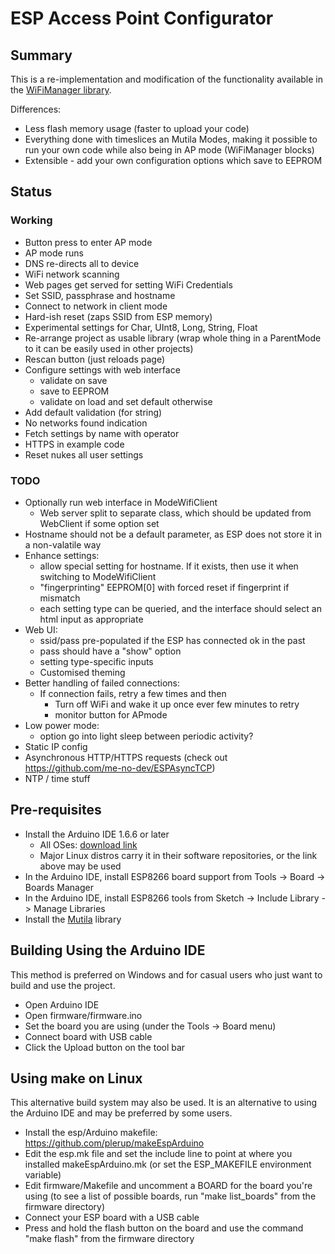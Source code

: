 # ESP Access Point Configurator

## Summary

This is a re-implementation and modification of the functionality available in the [WiFiManager library](https://github.com/tzapu/WiFiManager).

Differences:

- Less flash memory usage (faster to upload your code)
- Everything done with timeslices an Mutila Modes, making it possible to run your own code while also being in AP mode (WiFiManager blocks)
- Extensible - add your own configuration options which save to EEPROM

## Status

### Working

- Button press to enter AP mode
- AP mode runs 
- DNS re-directs all to device
- WiFi network scanning
- Web pages get served for setting WiFi Credentials
- Set SSID, passphrase and hostname
- Connect to network in client mode
- Hard-ish reset (zaps SSID from ESP memory)
- Experimental settings for Char, UInt8, Long, String, Float
- Re-arrange project as usable library (wrap whole thing in a ParentMode to it can be easily used in other projects)
- Rescan button (just reloads page)
- Configure settings with web interface 
    - validate on save
    - save to EEPROM
    - validate on load and set default otherwise
- Add default validation (for string)
- No networks found indication 
- Fetch settings by name with operator[](String)
- HTTPS in example code
- Reset nukes all user settings

### TODO

- Optionally run web interface in ModeWifiClient
    - Web server split to separate class, which should be updated from WebClient if some option set
- Hostname should not be a default parameter, as ESP does not store it in a non-valatile way
- Enhance settings:
    - allow special setting for hostname.  If it exists, then use it when switching to ModeWifiClient
    - "fingerprinting" EEPROM[0] with forced reset if fingerprint if mismatch
    - each setting type can be queried, and the interface should select an html input as appropriate
- Web UI:
    - ssid/pass pre-populated if the ESP has connected ok in the past
    - pass should have a "show" option
    - setting type-specific inputs
    - Customised theming
- Better handling of failed connections:
    - If connection fails, retry a few times and then
        - Turn off WiFi and wake it up once ever few minutes to retry
        - monitor button for APmode
- Low power mode:
    - option go into light sleep between periodic activity?
- Static IP config
- Asynchronous HTTP/HTTPS requests (check out https://github.com/me-no-dev/ESPAsyncTCP)
- NTP / time stuff

## Pre-requisites

* Install the Arduino IDE 1.6.6 or later
   * All OSes: [download link](https://www.arduino.cc/en/Main/Software)
   * Major Linux distros carry it in their software repositories, or the link above may be used
* In the Arduino IDE, install ESP8266 board support from Tools -> Board -> Boards Manager
* In the Arduino IDE, install ESP8266 tools from Sketch -> Include Library -> Manage Libraries
* Install the [Mutila](https://github.com/matthewg42/Mutila) library

## Building Using the Arduino IDE

This method is preferred on Windows and for casual users who just want to build and use the project.

* Open Arduino IDE 
* Open firmware/firmware.ino
* Set the board you are using (under the Tools -> Board menu)
* Connect board with USB cable 
* Click the Upload button on the tool bar

## Using make on Linux

This alternative build system may also be used. It is an alternative to using the Arduino IDE and may be preferred by some users. 

* Install the esp/Arduino makefile: https://github.com/plerup/makeEspArduino
* Edit the esp.mk file and set the include line to point at where you installed makeEspArduino.mk (or set the ESP_MAKEFILE environment variable)
* Edit firmware/Makefile and uncomment a BOARD for the board you're using (to see a list of possible boards, run "make list_boards" from the firmware directory)
* Connect your ESP board with a USB cable
* Press and hold the flash button on the board and use the command "make flash" from the firmware directory

